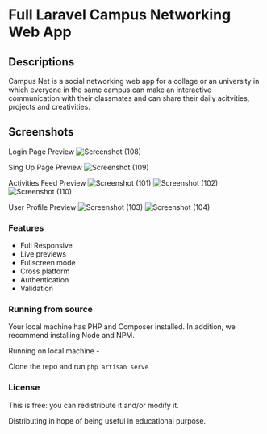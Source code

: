 # Full Laravel Campus Networking Web App

## Descriptions
Campus Net is a social networking web app for a collage or an university in which everyone in the same campus can make an interactive communication with their classmates and can share their daily acitvities, projects and creativities.

## Screenshots
Login Page Preview
![Screenshot (108)](https://user-images.githubusercontent.com/67702761/203775137-7f20fd4a-57da-4c9e-8a3e-fd2a8f2ed1aa.png)

Sing Up Page Preview
![Screenshot (109)](https://user-images.githubusercontent.com/67702761/203775101-96bfc351-e943-48b6-a9ce-f99454b30ab4.png)

Activities Feed Preview
![Screenshot (101)](https://user-images.githubusercontent.com/67702761/203774701-dd231a8e-b94a-4199-8932-4c665e23ac42.png)
![Screenshot (102)](https://user-images.githubusercontent.com/67702761/203774733-5108e1d9-3c82-4343-a4aa-1d921ef2936d.png)
![Screenshot (110)](https://user-images.githubusercontent.com/67702761/203775385-d356f0e0-a590-4b09-b993-af515164fdc2.png)

User Profile Preview
![Screenshot (103)](https://user-images.githubusercontent.com/67702761/203774734-ea79e5b2-251d-4941-9c4d-4cc50455db10.png)
![Screenshot (104)](https://user-images.githubusercontent.com/67702761/203774755-808f6683-bd57-4794-9b7c-4d85ec76dd98.png)

### Features
- Full Responsive
- Live previews
- Fullscreen mode
- Cross platform
- Authentication
- Validation

### Running from source
Your local machine has PHP and Composer installed. In addition, we recommend installing Node and NPM.

Running on local machine -

Clone the repo and run ```php artisan serve```

### License
This is free: you can redistribute it and/or modify it.

Distributing in hope of being useful in educational purpose.
